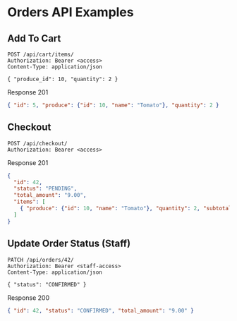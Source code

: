 # Orders API Examples

## Add To Cart
```http
POST /api/cart/items/
Authorization: Bearer <access>
Content-Type: application/json

{ "produce_id": 10, "quantity": 2 }
```

Response 201
```json
{ "id": 5, "produce": {"id": 10, "name": "Tomato"}, "quantity": 2 }
```

## Checkout
```http
POST /api/checkout/
Authorization: Bearer <access>
```

Response 201
```json
{
  "id": 42,
  "status": "PENDING",
  "total_amount": "9.00",
  "items": [
    { "produce": {"id": 10, "name": "Tomato"}, "quantity": 2, "subtotal": "9.00" }
  ]
}
```

## Update Order Status (Staff)
```http
PATCH /api/orders/42/
Authorization: Bearer <staff-access>
Content-Type: application/json

{ "status": "CONFIRMED" }
```

Response 200
```json
{ "id": 42, "status": "CONFIRMED", "total_amount": "9.00" }
```
